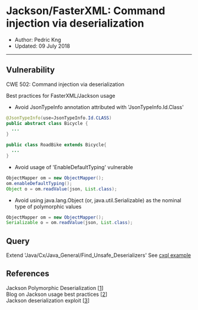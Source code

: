 # Jackson/FasterXML: Command injection via deserialization
* Author:   Pedric Kng  
* Updated:  09 July 2018
***

## Vulnerability
CWE 502: Command injection via deserialization

Best practices for FasterXML/Jackson usage
- Avoid JsonTypeInfo annotation attributed with 'JsonTypeInfo.Id.Class'

```java
@JsonTypeInfo(use=JsonTypeInfo.Id.CLASS)
public abstract class Bicycle {
  ...
}

public class RoadBike extends Bicycle{
  ...
}
```

- Avoid usage of 'EnableDefaultTyping' vulnerable

```java
ObjectMapper om = new ObjectMapper();
om.enableDefaultTyping();
Object o = om.readValue(json, List.class);
```

- Avoid using java.lang.Object (or, java.util.Serializable) as the nominal type of polymorphic values

```Java
ObjectMapper om = new ObjectMapper();
Serializable o = om.readValue(json, List.class);
```

## Query
Extend 'Java/Cx/Java_General/Find_Unsafe_Deserializers'
See [cxql example](cx\[Java][Corp][Java_General][FindUnsafe_Deserializers].cxql)


## References
Jackson Polymorphic Deserialization [[1]]  
Blog on Jackson usage best practices [[2]]  
Jackson deserialization exploit [[3]]  

[1]:https://github.com/FasterXML/jackson-docs/wiki/JacksonPolymorphicDeserialization "Official Documentation"
[2]:https://medium.com/@cowtowncoder/on-jackson-cves-dont-panic-here-is-what-you-need-to-know-54cd0d6e8062 "Best practices"
[3]:https://blog.hackeriet.no/understanding-jackson-deserialization-exploits/ "Jackson Deserialization Exploit"
